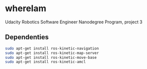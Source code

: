 # whereIam
Udacity Robotics Software Engineer Nanodegree Program, project 3

## Dependenties
```bash
sudo apt-get install ros-kinetic-navigation
sudo apt-get install ros-kinetic-map-server
sudo apt-get install ros-kinetic-move-base
sudo apt-get install ros-kinetic-amcl
```
